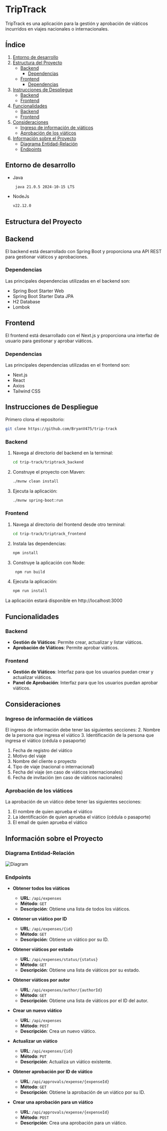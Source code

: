 # TripTrack

TripTrack es una aplicación para la gestión y aprobación de viáticos incurridos en viajes nacionales o internacionales.

## Índice
1. [Entorno de desarrollo](#entorno-de-desarrollo)
2. [Estructura del Proyecto](#estructura-del-proyecto)
   - [Backend](#backend)
     - [Dependencias](#dependencias)
   - [Frontend](#frontend)
     - [Dependencias](#dependencias-1)
3. [Instrucciones de Despliegue](#instrucciones-de-despliegue)
   - [Backend](#backend-1)
   - [Frontend](#frontend-1)
4. [Funcionalidades](#funcionalidades)
   - [Backend](#backend-2)
   - [Frontend](#frontend-2)
5. [Consideraciones](#consideraciones)
   - [Ingreso de información de viáticos](#ingreso-de-información-de-viáticos)
   - [Aprobación de los viáticos](#aprobación-de-los-viáticos)
6. [Información sobre el Proyecto](#información-sobre-el-proyecto)
   - [Diagrama Entidad-Relación](#diagrama-entidad-relación)
   - [Endpoints](#endpoints)

## Entorno de desarrollo
- Java
  ```bash
   java 21.0.5 2024-10-15 LTS
  ```
  
- NodeJs
   ```bash
   v22.12.0
   ```

## Estructura del Proyecto

## Backend

El backend está desarrollado con Spring Boot y proporciona una API REST para gestionar viáticos y aprobaciones.

### Dependencias

Las principales dependencias utilizadas en el backend son:

- Spring Boot Starter Web
- Spring Boot Starter Data JPA
- H2 Database
- Lombok

## Frontend
El frontend está desarrollado con el Next.js y proporciona una interfaz de usuario para gestionar y aprobar viáticos.

### Dependencias
Las principales dependencias utilizadas en el frontend son:

- Next.js
- React
- Axios
- Tailwind CSS

## Instrucciones de Despliegue

Primero clona el repositorio:
   ```bash
   git clone https://github.com/BryanV475/trip-track
   ```

### Backend

1. Navega al directorio del backend en la terminal:
   ```bash
   cd trip-track/triptrack_backend
   ```
2. Construye el proyecto con Maven:
   ```bash
   ./mvnw clean install
   ```
3. Ejecuta la aplicación:
   ```bash
   ./mvnw spring-boot:run
   ```

### Frontend

1. Navega al directorio del frontend desde otro terminal:
   ```bash
   cd trip-track/triptrack_frontend
   ```
2. Instala las dependencias:
   ```bash
   npm install
   ```
 3. Construye la aplicación con Node:
    ```bash
     npm run build
    ```
3. Ejecuta la aplicación:
   ```bash
   npm run install
   ```
La aplicación estará disponible en http://localhost:3000

## Funcionalidades

### Backend
- **Gestión de Viáticos**: Permite crear, actualizar y listar viáticos.
- **Aprobación de Viáticos**: Permite aprobar viáticos.

### Frontend
- **Gestión de Viáticos**: Interfaz para que los usuarios puedan crear y actualizar viáticos.
- **Panel de Aprobación**: Interfaz para que los usuarios puedan aprobar viáticos.

## Consideraciones

### Ingreso de información de viáticos
El ingreso de información debe tener las siguientes secciones:
2. Nombre de la persona que ingresa el viático
3. Identificación de la persona que ingresa el viático (cédula o pasaporte)
1. Fecha de registro del viático
3. Motivo del viaje
4. Nombre del cliente o proyecto
5. Tipo de viaje (nacional o internacional)
5. Fecha del viaje (en caso de viáticos internacionales)
6. Fecha de invitación (en caso de viáticos nacionales)

### Aprobación de los viáticos
La aprobación de un viático debe tener las siguientes secciones:
1. El nombre de quien aprueba el viático
2. La identificación de quien aprueba el viático (cédula o pasaporte)
3. El email de quien aprueba el viático

## Información sobre el Proyecto

### Diagrama Entidad-Relación

![Diagram](https://github.com/user-attachments/assets/b0976106-d8e4-4e30-8781-4e879b86c134)

### Endpoints

- **Obtener todos los viáticos**
  - **URL**: `/api/expenses`
  - **Método**: `GET`
  - **Descripción**: Obtiene una lista de todos los viáticos.

- **Obtener un viático por ID**
  - **URL**: `/api/expenses/{id}`
  - **Método**: `GET`
  - **Descripción**: Obtiene un viático por su ID.

- **Obtener viáticos por estado**
  - **URL**: `/api/expenses/status/{status}`
  - **Método**: `GET`
  - **Descripción**: Obtiene una lista de viáticos por su estado.

- **Obtener viáticos por autor**
  - **URL**: `/api/expenses/author/{authorId}`
  - **Método**: `GET`
  - **Descripción**: Obtiene una lista de viáticos por el ID del autor.

- **Crear un nuevo viático**
  - **URL**: `/api/expenses`
  - **Método**: `POST`
  - **Descripción**: Crea un nuevo viático.

- **Actualizar un viático**
  - **URL**: `/api/expenses/{id}`
  - **Método**: `PUT`
  - **Descripción**: Actualiza un viático existente.

- **Obtener aprobación por ID de viático**
  - **URL**: `/api/approvals/expense/{expenseId}`
  - **Método**: `GET`
  - **Descripción**: Obtiene la aprobación de un viático por su ID.

- **Crear una aprobación para un viático**
  - **URL**: `/api/approvals/expense/{expenseId}`
  - **Método**: `POST`
  - **Descripción**: Crea una aprobación para un viático.
